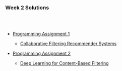 ### Week 2 Solutions
<br></br>

- [Programming Assignment 1](https://github.com/testob02/Machine-Learning-Specialization--Coursera-/tree/main/C3%20-%20Unsupervised%20Learning%2C%20Recommenders%2C%20Reinforcement%20Learning/week%202/C3W2A/C3W2A1)
  - [Collaborative Filtering Recommender Systems](https://github.com/testob02/Machine-Learning-Specialization--Coursera-/blob/main/C3%20-%20Unsupervised%20Learning%2C%20Recommenders%2C%20Reinforcement%20Learning/week%202/C3W2A/C3W2A1/C3_W2_Collaborative_RecSys_Assignment.ipynb)

- [Programming Assignment 2](https://github.com/testob02/Machine-Learning-Specialization--Coursera-/tree/main/C3%20-%20Unsupervised%20Learning%2C%20Recommenders%2C%20Reinforcement%20Learning/week%202/C3W2A/C3W2A2)
  - [Deep Learning for Content-Based Filtering](https://github.com/testob02/Machine-Learning-Specialization--Coursera-/blob/main/C3%20-%20Unsupervised%20Learning%2C%20Recommenders%2C%20Reinforcement%20Learning/week%202/C3W2A/C3W2A2/C3_W2_RecSysNN_Assignment.ipynb)

